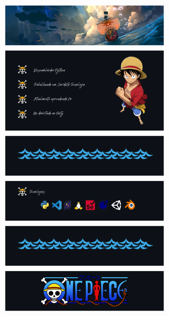 <p align="center">
	<img src="img//one_piece_top.png">
</p>
<p align="center">
	<img src="img//one_piece_sobre.png">
</p>
<p align="center">
	<img src="img//one_piece_meio.png">
</p>
<p align="center">
	<img src="img//one_piece_tecnologias.png">
</p>
<p align="center">
	<img src="img//one_piece_meio.png">
</p>

<p align="center">
	<img src="img//one_piece_baixo.png">
</p>